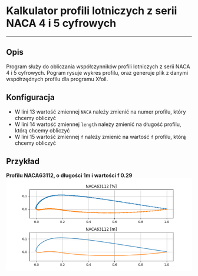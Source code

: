 # Kalkulator profili lotniczych z serii NACA 4 i 5 cyfrowych

---

## Opis
Program służy do obliczania współczynników profili lotniczych z serii NACA 4 i 5 cyfrowych.
Pogram rysuje wykres profilu, oraz generuje plik z danymi współrzędnych profilu dla programu Xfoil.

## Konfiguracja
- W lini 13 wartość zmiennej `NACA` należy zmienić na numer profilu, który chcemy obliczyć
- W lini 14 wartość zmiennej `length` należy zmienić na długość profilu, którą chcemy obliczyć
- W lini 15 wartość zmiennej `f` należy zmienić na wartość `f` profilu, którą chcemy obliczyć

## Przykład 
**Profilu NACA63112, o długości 1m i wartości f 0.29**
<img src="NACA63112.png" alt="drawing" width="512"/>
